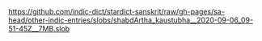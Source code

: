 https://github.com/indic-dict/stardict-sanskrit/raw/gh-pages/sa-head/other-indic-entries/slobs/shabdArtha_kaustubha__2020-09-06_09-51-45Z__7MB.slob  
